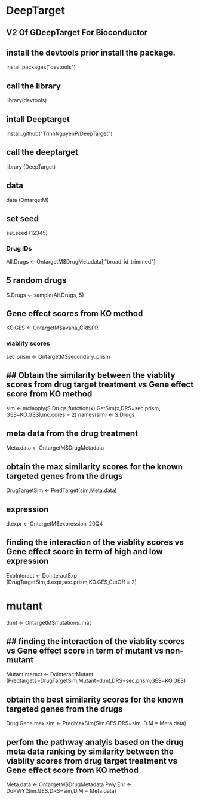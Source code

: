 # DeepTarget
## V2 Of GDeepTarget For Bioconductor
## install the devtools prior install the package.
install.packages("devtools")
## call the library
library(devtools)
## intall Deeptarget
install_github("TrinhNguyenP/DeepTarget")
## call the deeptarget
library (DeepTarget)
## data 
data (OntargetM)
## set seed
set.seed (12345)
### Drug IDs
All.Drugs <- OntargetM$DrugMetadata[,"broad_id_trimmed"]
## 5 random drugs
S.Drugs <- sample(All.Drugs, 5)

## Gene effect scores from KO method
KO.GES <- OntargetM$avana_CRISPR
### viablity scores 
sec.prism <- OntargetM$secondary_prism
## ## Obtain the similarity between the viablity scores from drug target treatment vs Gene effect score from KO method
sim <- mclapply(S.Drugs,function(x) GetSim(x,DRS=sec.prism, GES=KO.GES),mc.cores = 2)
names(sim) <- S.Drugs
## meta data from the drug treatment
Meta.data <- OntargetM$DrugMetadata
## obtain the max similarity scores for the known targeted genes from the drugs
DrugTargetSim <- PredTarget(sim,Meta.data)
## expression
d.expr <- OntargetM$expression_20Q4
## finding the interaction of the viablity scores vs Gene effect score in term of high and low expression
ExpInteract <- DoInteractExp (DrugTargetSim,d.expr,sec.prism,KO.GES,CutOff = 2)
# mutant 
d.mt <- OntargetM$mutations_mat
## ## finding the interaction of the viablity scores vs Gene effect score in term of mutant vs non-mutant
MutantInteract <- DoInteractMutant (Predtargets=DrugTargetSim,Mutant=d.mt,DRS=sec.prism,GES=KO.GES)
## obtain the best similarity scores for the known targeted genes from the drugs
Drug.Gene.max.sim <- PredMaxSim(Sim.GES.DRS=sim, D.M = Meta.data)
## perfom the pathway analyis based on the drug meta data ranking by similarity between the viablity scores from drug target treatment vs Gene effect score from KO method 
Meta.data <- OntargetM$DrugMetadata
Pwy.Enr <- DoPWY(Sim.GES.DRS=sim,D.M = Meta.data)

